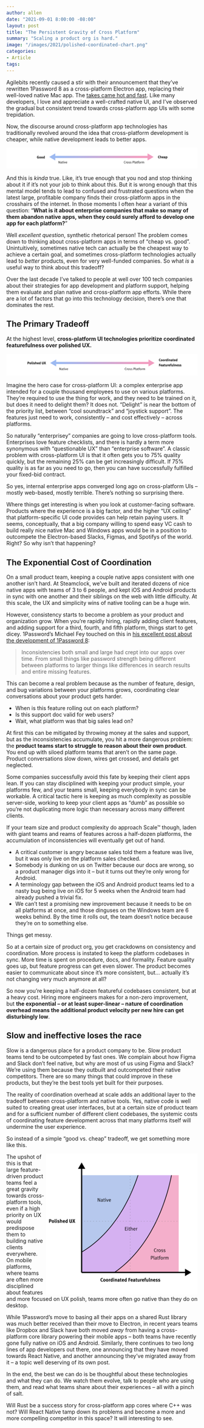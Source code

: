 ```yaml
---
author: allen
date: "2021-09-01 8:00:00 -08:00"
layout: post
title: "The Persistent Gravity of Cross Platform"
summary: "Scaling a product org is hard."
image: "/images/2021/polished-coordinated-chart.png"
categories:
- Article
tags:
---
```


Agilebits recently caused a stir with their announcement that they’ve rewritten 1Password 8 as a cross-platform Electron app, replacing their well-loved native Mac app. The [takes came hot and fast](https://mjtsai.com/blog/2021/08/11/1password-8-for-mac-early-access/). Like many developers, I love and appreciate a well-crafted native UI, and I’ve observed the gradual but consistent trend towards cross-platform app UIs with some trepidation.

Now, the discourse around cross-platform app technologies has traditionally revolved around the idea that cross-platform development is cheaper, while native development leads to better apps.

<img src="/images/2021/good-cheap-scale.png">

And this is *kinda* true. Like, it’s true enough that you nod and stop thinking about it if it’s not your job to think about this. But it is wrong enough that this mental model tends to lead to confused and frustrated questions when the latest large, profitable company finds their cross-platform apps in the crosshairs of the internet. In those moments I often hear a variant of this question: “**What is it about enterprise companies that make so many of them abandon native apps, when they could surely afford to develop one app for each platform?**”

Well *excellent question*, synthetic rhetorical person! The problem comes down to thinking about cross-platform apps in terms of “cheap vs. good”. Unintuitively, sometimes native tech can actually be the cheapest way to achieve a certain goal, and sometimes cross-platform technologies actually lead to *better* products, even for very well-funded companies. So what *is* a useful way to think about this tradeoff?

Over the last decade I’ve talked to people at well over 100 tech companies about their strategies for app development and platform support, helping them evaluate and plan native and cross-platform app efforts. While there are a lot of factors that go into this technology decision, there’s one that dominates the rest. 

## The Primary Tradeoff

At the highest level, **cross-platform UI technologies prioritize coordinated featurefulness over polished UX.**

<img src="/images/2021/polished-coordinated-scale.png">

Imagine the hero case for cross-platform UI: a complex enterprise app intended for a couple thousand employees to use on various platforms. They’re required to use the thing for work, and they need to be trained on it, but does it need to delight them? It does not. “Delight” is near the bottom of the priority list, between “cool soundtrack” and “joystick support”. The features just need to work, consistently – and cost effectively – across platforms.

So naturally “enterprisey” companies are going to love cross-platform tools. Enterprises love feature checklists, and there is hardly a term more synonymous with “questionable UX” than “enterprise software”. A classic problem with cross-platform UI is that it often gets you to 75% quality quickly, but the remaining 25% can be get increasingly difficult. If 75% quality is as far as you need to go, then you can have successfully fulfilled your fixed-bid contract.

So yes, internal enterprise apps converged long ago on cross-platform UIs – mostly web-based, mostly terrible. There’s nothing so surprising there.

Where things get interesting is when you look at customer-facing software. Products where the experience is a big factor, and the higher “UX ceiling” that platform-specific UI code provides can help retain paying users. It seems, conceptually, that a big company willing to spend easy VC cash to build really nice native Mac and Windows apps would be in a position to outcompete the Electron-based Slacks, Figmas, and Spotifys of the world. Right? So why isn’t that happening?

## The Exponential Cost of Coordination 
On a small product team, keeping a couple native apps consistent with one another isn’t hard. At Steamclock, we’ve built and iterated dozens of nice native apps with teams of 3 to 6 people, and kept iOS and Android products in sync with one another and their siblings on the web with little difficulty. At this scale, the UX and simplicity wins of native tooling can be a huge win.

However, consistency starts to become a problem as your product and organization grow. When you’re rapidly hiring, rapidly adding client features, and adding support for a third, fourth, and fifth platform, things start to get dicey. 1Password’s Michael Fey touched on this in [his excellent post about the development of 1Password 8](https://blog.1password.com/1password-8-the-story-so-far/):

> Inconsistencies both small and large had crept into our apps over time. From small things like password strength being different between platforms to larger things like differences in search results and entire missing features.

This can become a real problem because as the number of feature, design, and bug variations between your platforms grows, coordinating clear conversations about your product gets harder.

- When is this feature rolling out on each platform?
- Is this support doc valid for web users?
- Wait, what platform was that big sales lead on?

At first this can be mitigated by throwing money at the sales and support, but as the inconsistencies accumulate, you hit a more dangerous problem: the **product teams start to struggle to reason about their own product**. You end up with siloed platform teams that aren’t on the same page. Product conversations slow down, wires get crossed, and details get neglected.

Some companies successfully avoid this fate by keeping their client apps lean. If you can stay disciplined with keeping your product simple, your platforms few, and your teams small, keeping everybody in sync can be workable. A critical tactic here is keeping as much complexity as possible server-side, working to keep your client apps as “dumb” as possible so you’re not duplicating more logic than necessary across many different clients.

If your team size and product complexity do approach Scale™ though, laden with giant teams and reams of features across a half-dozen platforms, the accumulation of inconsistencies will eventually get out of hand.

- A critical customer is angry because sales told them a feature was live, but it was only live on the platform sales checked.
- Somebody is dunking on us on Twitter because our docs are wrong, so a product manager digs into it – but it turns out they’re only wrong for Android.
- A terminology gap between the iOS and Android product teams led to a nasty bug being live on iOS for 5 weeks when the Android team had already pushed a trivial fix.
- We can’t test a promising new improvement because it needs to be on all platforms at once, and those dinguses on the Windows team are 6 weeks behind. By the time it rolls out, the team doesn’t notice because they’re on to something else.

Things get messy.

So at a certain size of product org, you get crackdowns on consistency and coordination. More process is instated to keep the platform codebases in sync. More time is spent on procedure, docs, and formality. Feature quality goes up, but feature progress can get even slower. The product becomes easier to communicate about since it’s more consistent, but… actually it’s not changing very much anymore at all?

So now you’re keeping a half-dozen featureful codebases consistent, but at a heavy cost. Hiring more engineers makes for a non-zero improvement, but **the exponential – or at least super-linear – nature of coordination overhead means the additional product velocity per new hire can get disturbingly low**.

## Slow and ineffective loses the race
Slow is a dangerous place for a product company to be. Slow product teams tend to be outcompeted by fast ones. We complain about how Figma and Slack don’t feel native, but why are most of us using Figma and Slack? We’re using them because they outbuilt and outcompeted their native competitors. There are so many things that could improve in these products, but they’re the best tools yet built for their purposes.

The reality of coordination overhead at scale adds an additional layer to the tradeoff between cross-platform and native tools. Yes, native code is well suited to creating great user interfaces, but at a certain size of product team and for a sufficient number of different client codebases, the systemic costs of coordinating feature development across that many platforms itself will undermine the user experience.

So instead of a simple “good vs. cheap” tradeoff, we get something more like this.

<img src="/images/2021/polished-coordinated-chart.png" style="float: right; max-width: 400px">

The upshot of this is that large feature-driven product teams feel a great gravity towards cross-platform tools, even if a high priority on UX would predispose them to building native clients everywhere. On mobile platforms, where teams are often more disciplined about features and more focused on UX polish, teams more often go native than they do on desktop.

While 1Password’s move to basing all their apps on a shared Rust library was much better received than their move to Electron, in recent years teams like Dropbox and Slack have both moved *away* from having a cross-platform core library powering their mobile apps – both teams have recently gone fully native on iOS and Android. Similarly, there continues to two long lines of app developers out there, one announcing that they have moved towards React Native, and another announcing they’ve migrated away from it – a topic well deserving of its own post.

In the end, the best we can do is be thoughtful about these technologies and what they can do. We watch them evolve, talk to people who are using them, and read what teams share about their experiences – all with a pinch of salt.

Will Rust be a success story for cross-platform app cores where C++ was not? Will React Native tamp down its problems and become a more and more compelling competitor in this space? It will interesting to see.

